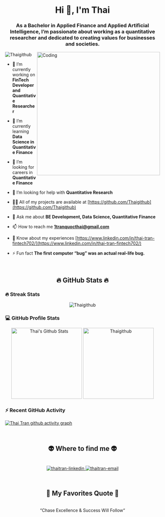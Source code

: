 <h1 align="center">Hi 👋, I'm Thai</h1>
<h3 align="center">As a Bachelor in Applied Finance and Applied Artificial Intelligence, I’m passionate about working as a quantitative researcher and dedicated to creating values for businesses and societies.</h3>

<img align="right" alt="Coding" width="400" src="https://cdn.dribbble.com/users/1162077/screenshots/3848914/programmer.gif">


<p align="left"> <img src="https://komarev.com/ghpvc/?username=Thaigithub&label=Profile%20views&color=0e75b6&style=flat" alt="Thaigithub" /> </p>


- 🔭 I’m currently working on **FinTech Developer and Quantitative Researcher**

- 🌱 I’m currently learning **Data Science in Quantitative Finance**

- 👯 I’m looking for careers in **Quantitative Finance**

- 🤝 I’m looking for help with **Quantitative Research**

- 👨‍💻 All of my projects are available at [https://github.com/Thaigithub](https://github.com/Thaigithub)

- 💬 Ask me about **BE Development, Data Science, Quantitative Finance**

- 📫 How to reach me **1tranquocthai@gmail.com**

- 📄 Know about my experiences [https://www.linkedin.com/in/thai-tran-fintech702/](https://www.linkedin.com/in/thai-tran-fintech702/)

- ⚡ Fun fact **The first computer “bug” was an actual real-life bug.**

<br>

<h2 align="center">🔥 GitHub Stats 🔥</h2>

<h3> 🔥 Streak Stats</h3>

<p align="center"><img src="https://github-readme-streak-stats.herokuapp.com/?user=khasang12-khmt&theme=tokyonight_duo" alt="Thaigithub" /></p>

<h3>💻 GitHub Profile Stats</h3>

<p align="center">
    <a href="https://github.com/anuraghazra/github-readme-stats">
	    <img alt="Thai's Github Stats" src="https://github-readme-stats-sigma-five.vercel.app/api?username=Thaigithub&show_icons=true&count_private=true&locale=en&theme=tokyonight&layout=compact" height="230px"/></a>
	  <img src="https://github-readme-stats-sigma-five.vercel.app/api/top-langs?username=Thaigithub&langs_count=5&show_icons=true&locale=en&theme=tokyonight" alt="Thaigithub" height="230px"/>

<br>
  
<h3>⚡ Recent GitHub Activity</h3>
	
[![Thai Tran github activity graph](https://github-readme-activity-graph.vercel.app/graph?username=Thaigithub&theme=tokyo-night&area=true)](https://github.com/Thaigithub/github-readme-activity-graph)
 


<p align="left">
<br>
<h2 align="center">👽 Where to find me 👽</h2>
<br>
<!-- https://icons8.com -->
<div align="center">
  <a href="https://www.linkedin.com/in/thai-tran-fintech702/" target="blank">
    <img src="https://img.icons8.com/bubbles/100/000000/linkedin.png" alt="thaitran-linkedin" />
  </a>
  <a href="mailto:1tranquocthai@gmail.com" target="top">
    <img src="https://img.icons8.com/bubbles/100/000000/apple-mail.png" alt="thaitran-email" />
  </a>
</div>
</p>

<br>
<h2 align="center">📑 My Favorites Quote 📑</h2>
<br>
<div align="center">
  “Chase Excellence & Success Will Follow“
</div>
